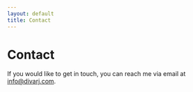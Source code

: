 ```yaml
---
layout: default
title: Contact
---
```


<h1>Contact</h1>

<p>If you would like to get in touch, you can reach me via email at <a href="mailto:info@divarj.com">info@divarj.com</a>.</p>
